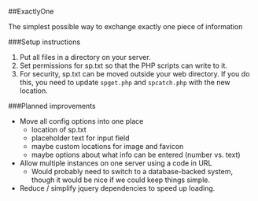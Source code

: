 ##ExactlyOne  
 
The simplest possible way to exchange exactly one piece of information

###Setup instructions
1. Put all files in a directory on your server. 
1. Set permissions for sp.txt so that the PHP scripts can write to it.
2. For security, sp.txt can be moved outside your web directory. If you do this, you need to update `spget.php` and `spcatch.php` with the new location. 

###Planned improvements
* Move all config options into one place
  * location of sp.txt
  * placeholder text for input field
  * maybe custom locations for image and favicon
  * maybe options about what info can be entered (number vs. text)
* Allow multiple instances on one server using a code in URL
  * Would probably need to switch to a database-backed system, though it would be nice if we could keep things simple.
* Reduce / simplify jquery dependencies to speed up loading. 
